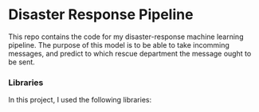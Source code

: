 # Disaster Response Pipeline
This repo contains the code for my disaster-response machine learning pipeline. The purpose of this model is to be able to take incomming messages, and predict to which
rescue department the message ought to be sent.
### Libraries
In this project, I used the following libraries:
